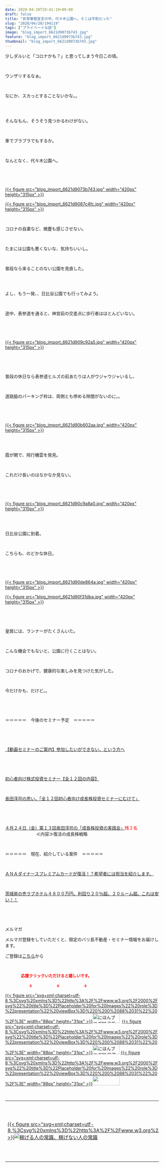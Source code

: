 ```yaml
---
date: 2020-04-20T19:41:19+09:00
draft: false
title: "非常事態宣言の中、代々木公園へ。そこは平和だった"
slug: "2020/04/20/194119"
tags: ["プライベートな話"]
image: "blog_import_6621d9073b743.jpg"
feature: "blog_import_6621d9073b743.jpg"
thumbnail: "blog_import_6621d9073b743.jpg"
---
```

<p>少しダルいと「コロナかも？」と思ってしまう今日この頃。</p><p> </p><p>ウンザリするなぁ。</p><p> </p><p>なにか、スカっとすることないかな。。</p><p> </p><p><br/>そんなもん、そうそう見つかるわけがない。</p><p> </p><p>車でブラブラでもするか。</p><p> </p><p>なんとなく、代々木公園へ。</p><p> </p><p> </p><p><a href="blog_import_6621d9073b743.jpg">{{< figure src="blog_import_6621d9073b743.jpg" width="420px" height="315px" >}}</a></p><p><a href="blog_import_6621d9087c4fc.jpg">{{< figure src="blog_import_6621d9087c4fc.jpg" width="420px" height="315px" >}}</a></p><p> </p><p>コロナの自粛など、微塵も感じさせない。</p><p> </p><p>たまには公園も悪くないな、気持ちいいし。</p><p> </p><p>普段なら来ることのない公園を見直した。</p><p> </p><p><br/>よし、もう一発、、日比谷公園でも行ってみよう。</p><p> </p><p>途中、表参道を通ると、神宮前の交差点に歩行者はほとんどいない。</p><p> </p><p> </p><p><a href="blog_import_6621d909c92a5.jpg">{{< figure src="blog_import_6621d909c92a5.jpg" width="420px" height="315px" >}}</a></p><p> </p><p> </p><p>普段の休日なら表参道ヒルズの前あたりは人がウジャウジャいるし、</p><p> </p><p>道路脇のパーキング枠は、両側とも停める隙間がないのに。。</p><p> </p><p> </p><p><a href="blog_import_6621d90b602aa.jpg">{{< figure src="blog_import_6621d90b602aa.jpg" width="420px" height="315px" >}}</a></p><p> </p><p><br/>霞が関で、飛行機雲を発見。</p><p> </p><p>これだけ長いのはなかなか見ない。</p><p> </p><p> </p><p><a href="blog_import_6621d90c9a8a0.jpg">{{< figure src="blog_import_6621d90c9a8a0.jpg" width="420px" height="315px" >}}</a></p><p> </p><p><br/>日比谷公園に到着。</p><p> </p><p>こちらも、のどかな休日。</p><p> </p><p> </p><p><a href="blog_import_6621d90de864a.jpg">{{< figure src="blog_import_6621d90de864a.jpg" width="420px" height="315px" >}}</a></p><p><a href="blog_import_6621d90f31dba.jpg">{{< figure src="blog_import_6621d90f31dba.jpg" width="420px" height="315px" >}}</a></p><p> </p><p> </p><p>皇居には、ランナーがたくさんいた。</p><p> </p><p>こんな機会でもないと、公園に行くことはない。</p><p> </p><p>コロナのおかげで、健康的な楽しみを見つけた気がした。</p><p> </p><p>今だけかも、だけど。。</p><p> </p><p> </p><p>＝＝＝＝＝　今後のセミナー予定　＝＝＝＝＝</p><p> </p><p> </p><p><a href="https://ameblo.jp/baliclub/entry-12567802403.html" target="_blank">【動画セミナーのご案内】参加したいができない、という方へ</a></p><p> </p><p> </p><p><a href="https://ameblo.jp/baliclub/entry-12526587328.html" target="_blank">初心者向け株式投資セミナー【全１２回の内容】</a></p><p> </p><p><a href="https://ameblo.jp/baliclub/entry-12526985641.html" target="_blank">長田淳司の思い。「全１２回初心者向け成長株投資セミナーにむけて」</a></p><p> </p><p> </p><p><a href="https://ameblo.jp/baliclub/entry-12590426844.html" target="_blank">４月２４日（金）第１３回長田淳司の「成長株投資の実践会」</a><span style="color: rgb(255, 0, 0);">残２名</span><br/> 　　　　　　　≪内容≫復活の成長株戦略</p><p> </p><p>＝＝＝＝＝　現在、紹介している案件　＝＝＝＝＝</p><p> </p><p><a href="https://ameblo.jp/baliclub/entry-12529998383.html" target="_blank">ＡＮＡダイナースプレミアムカードが復活！？希望者には担当を紹介します。</a></p><p> </p><p><a href="https://ameblo.jp/baliclub/entry-12552292653.html" target="_blank">茨城県の売ラブホテル４８００万円。利回り２０％超。２０ルーム超。これは安い！！</a></p><p> </p><p> </p><p>メルマガ</p><p>メルマガ登録をしていただくと、限定のバリ島不動産・セミナー情報をお届けします。</p><p>ご登録は<a href="f9eeVI" target="_blank">こちら</a>から</p><p> </p><p><font color="#ff0000" size="2"><strong>　　　　応援クリックいただけると嬉しいです。</strong></font></p><p><font color="#ff0000" size="2"><strong>　　　　　　↓　　　　　　↓　　　　　　↓</strong></font></p><p><a href="ranking.html?p_cid=01260127" id="&amp;blogmura_banner">{{< figure src="svg+xml;charset=utf-8,%3Csvg%20xmlns%3D%22http%3A%2F%2Fwww.w3.org%2F2000%2Fsvg%22%20title%3D%22Placeholder%20for%20Images%22%20role%3D%22presentation%22%20viewBox%3D%220%200%2088%2031%22%20%2F%3E" width="88px" height="31px" >}}<noscript><img alt="にほんブログ村 海外生活ブログ バリ島情報へ" border="0" height="31" src="//overseas.blogmura.com/bali/img/bali88_31.gif" width="88"></noscript></a>  <a href="ranking.html?p_cid=01260127" id="&amp;blogmura_banner">{{< figure src="svg+xml;charset=utf-8,%3Csvg%20xmlns%3D%22http%3A%2F%2Fwww.w3.org%2F2000%2Fsvg%22%20title%3D%22Placeholder%20for%20Images%22%20role%3D%22presentation%22%20viewBox%3D%220%200%2088%2031%22%20%2F%3E" width="88px" height="31px" >}}<noscript><img alt="にほんブログ村 投資ブログ 不動産投資へ" border="0" height="31" src="//investment.blogmura.com/hudousantoushi/img/hudousantoushi88_31.gif" width="88"></noscript></a> <a href="link.php?1804582" title="人気ブログランキングへ">{{< figure src="svg+xml;charset=utf-8,%3Csvg%20xmlns%3D%22http%3A%2F%2Fwww.w3.org%2F2000%2Fsvg%22%20title%3D%22Placeholder%20for%20Images%22%20role%3D%22presentation%22%20viewBox%3D%220%200%2088%2031%22%20%2F%3E" width="88px" height="31px" >}}<noscript><img border="0" height="31" src="https://blog.with2.net/img/banner/banner_22.gif" width="88"></noscript></a></p><p> </p><table border="0" cellpadding="0" cellspacing="0" width="100%">	<tbody width="100%">		<tr>			<td aligin="center" width="95"><a alt0="AmebaAffiliate" alt1="稼げる人の常識、稼げない人の常識" alt2="Amazon" alt3="https://images-fe.ssl-images-amazon.com/images/I/51Ft8zEBpkL._SL160_.jpg" alt4="1" href="4802110227?SubscriptionId=AKIAJLD6FH2TADXIQKDQ&amp;tag=amebablog-a2371184-22&amp;linkCode=xm2&amp;camp=2025&amp;creative=165953&amp;creativeASIN=4802110227" target="_blank">{{< figure src="svg+xml;charset=utf-8,%3Csvg%20xmlns%3D%22http%3A%2F%2Fwww.w3.org%2F2000%2Fsvg%22%20title%3D%22Placeholder%20for%20Images%22%20role%3D%22presentation%22%20viewBox%3D%220%200%201%201%22%20%2F%3E"  >}}<noscript><img alt="稼げる人の常識、稼げない人の常識" border="0" data-img="affiliate" src="https://images-fe.ssl-images-amazon.com/images/I/51Ft8zEBpkL._SL160_.jpg"></noscript></a></td>			<td><a alt0="AmebaAffiliate" alt1="稼げる人の常識、稼げない人の常識" alt2="Amazon" alt3="https://images-fe.ssl-images-amazon.com/images/I/51Ft8zEBpkL._SL160_.jpg" alt4="1" href="4802110227?SubscriptionId=AKIAJLD6FH2TADXIQKDQ&amp;tag=amebablog-a2371184-22&amp;linkCode=xm2&amp;camp=2025&amp;creative=165953&amp;creativeASIN=4802110227" target="_blank">稼げる人の常識、稼げない人の常識</a></td>		</tr>	</tbody></table>

